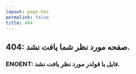 ```yaml
---
layout: page.hbs
permalink: false
title: 404
---
```

## 404: صفحه مورد نظر شما یافت نشد.
### ENOENT: فایل یا فولدر مورد نظر یافت نشد.
